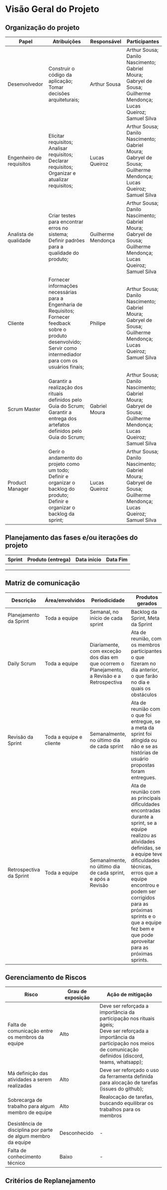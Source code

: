 # Visão Geral do Projeto

## Organização do projeto

| Papel | Atribuições |                  Responsável | Participantes |
| -----                 | ----------- | ----------- | ------------- |
| Desenvolvedor       | Construir o código da aplicação;<br>Tomar decisões arquiteturais;<br> | Arthur Sousa | Arthur Sousa;<br>Danilo Nascimento;<br>Gabriel Moura;<br>Gabryel de Sousa;<br>Guilherme Mendonça;<br>Lucas Queiroz;<br>Samuel Silva |
| Engenheiro de requisitos      | Elicitar requisitos;<br>Analisar requisitos;<br>Declarar requisitos;<br>Organizar e atualizar requisitos;<br> | Lucas Queiroz | Arthur Sousa;<br/>Danilo Nascimento;<br/>Gabriel Moura;<br/>Gabryel de Sousa;<br/>Guilherme Mendonça;<br/>Lucas Queiroz;<br/>Samuel Silva |
| Analista de qualidade      | Criar testes para encontrar erros no sistema;<br>Definir padrões para a qualidade do produto;<br> | Guilherme Mendonça | Arthur Sousa;<br/>Danilo Nascimento;<br/>Gabriel Moura;<br/>Gabryel de Sousa;<br/>Guilherme Mendonça;<br/>Lucas Queiroz;<br/>Samuel Silva |
| Cliente | Fornecer informações necessárias para a Engenharia de Requisitos;<br>Fornecer feedback sobre o produto desenvolvido;<br>Servir como intermediador para com os usuários finais; | Philipe | Arthur Sousa;<br/>Danilo Nascimento;<br/>Gabriel Moura;<br/>Gabryel de Sousa;<br/>Guilherme Mendonça;<br/>Lucas Queiroz;<br/>Samuel Silva |
| Scrum Master | Garantir a realização dos rituais definidos pelo Guia do Scrum;<br>Garantir a entrega dos artefatos definidos pelo Guia do Scrum;<br> | Gabriel Moura | Arthur Sousa;<br/>Danilo Nascimento;<br/>Gabriel Moura;<br/>Gabryel de Sousa;<br/>Guilherme Mendonça;<br/>Lucas Queiroz;<br/>Samuel Silva |
| Product Manager | Gerir o andamento do projeto como um todo;<br>Definir e organizar o backlog do produto;<br>Definir e organizar o backlog da sprint;<br> | Lucas Queiroz | Arthur Sousa;<br/>Danilo Nascimento;<br/>Gabriel Moura;<br/>Gabryel de Sousa;<br/>Guilherme Mendonça;<br/>Lucas Queiroz;<br/>Samuel Silva |

## Planejamento das fases e/ou iterações do projeto

| Sprint | Produto (entrega) | Data início | Data Fim |
| ------ | ----------------- | ----------- | -------- |
|        |                   |             |          |
|        |                   |             |          |
|        |                   |             |          |

## Matriz de comunicação

| Descrição               | Área/envolvidos         | Periodicidade                                                | Produtos gerados                                             |
| ----------------------- | ----------------------- | ------------------------------------------------------------ | ------------------------------------------------------------ |
| Planejamento da Sprint  | Toda a equipe           | Semanal, no início de cada sprint                            | Backlog da Sprint, Meta da Sprint                            |
| Daily Scrum             | Toda a equipe           | Diariamente, com exceção dos dias em que ocorrem o Planejamento, a Revisão e a Retrospectiva | Ata de reunião, com os membros participantes, o que fizeram no dia anterior, o que farão no dia e quais os obstáculos |
| Revisão da Sprint       | Toda a equipe e cliente | Semanalmente, no último dia de cada sprint                   | Ata de reunião com o que foi entregue, se a meta da sprint foi atingida ou não e se as histórias de usuário propostas foram entregues. |
| Retrospectiva da Sprint | Toda a equipe           | Semanalmente, no último dia de cada sprint, e após a Revisão | Ata de reunião com as principais dificuldades encontradas durante a sprint, se a equipe realizou as atividades definidas, se a equipe teve dificuldades técnicas, erros que a equipe encontrou e podem ser corrigidos para as próximas sprints e o que a equipe fez bem e que pode aproveitar para as próximas sprints. |

## Gerenciamento de Riscos

| Risco                                                        | Grau de exposição | Ação de mitigação                                            |
| ------------------------------------------------------------ | ----------------- | ------------------------------------------------------------ |
| Falta de comunicação entre os membros da equipe              | Alto              | Deve ser reforçada a importância da participação nos rituais ágeis; <br>Deve ser reforçada a importância da participação nos meios de comunicação definidos (discord, teams, whatsapp); |
| Má definição das atividades a serem realizadas               | Alto              | Deve ser reforçado o uso da ferramenta definida para alocação de tarefas (issues do github); |
| Sobrecarga de trabalho para algum membro de equipe           | Alto              | Realocação de tarefas, buscando equilibrar os trabalhos para os membros |
| Desistência de disciplina por parte de algum membro da equipe | Desconhecido      | -                                                            |
| Falta de conhecimento técnico                                | Baixo             | -                                                            |



## Critérios de Replanejamento

